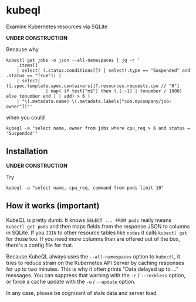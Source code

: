 # kubeql
Examine Kubernetes resources via SQLite

**UNDER CONSTRUCTION**

Because why 

```shell
kubectl get jobs -o json --all-namespaces | jq -r ' 
    .items[] 
    | select( (.status.conditions[]? | select(.type == "Suspended" and .status == "True")) ) 
    | select( ([.spec.template.spec.containers[]?.resources.requests.cpu // "0"] 
               | map( if test("m$") then (.[:-1] | tonumber / 1000) else tonumber end ) | add) > 6 ) 
    | "\(.metadata.name) \(.metadata.labels["com.mycompany/job-owner"])"'
```

when you could

```shell
kubeql -a "select name, owner from jobs where cpu_req > 6 and status = 'Suspended'"
```

## Installation

**UNDER CONSTRUCTION**

  Try

```shell
kubeql -a "select name, cpu_req, command from pods limit 10"
```

## How it works (important)

KubeQL is pretty dumb.  It knows `SELECT ... FROM pods` really means 
`kubectl get pods` and then maps fields from the response JSON to columns
in SQLite.  If you `JOIN` to other resource tables like `nodes` it calls `kubectl get`
for those too.  If you need more columns than are offered out of the box,
there's a config file for that.

Because KubeQL always uses the `--all-namespaces` option to `kubectl`, it tries
to reduce strain on the Kubernetes API Server by caching responses for up to
two minutes.  This is why it often prints "Data delayed up to ..." messages.
You can suppress that warning with the `-r` / `--reckless` option, or
force a cache update with the `-u` / `--update` option.

In any case, please be cognizant of stale data and server load.

